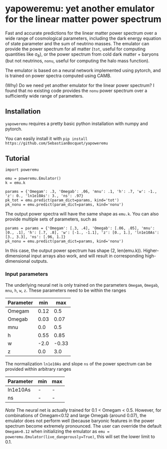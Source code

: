 # yapoweremu: yet another emulator for the linear matter power spectrum

Fast and accurate predictions for the linear matter power spectrum over a wide range of cosmological parameters, including the dark energy equation of state parameter and the sum of neutrino masses.
The emulator can provide the power spectrum for all matter (`tot`, useful for computing quantities like σ<sub>8</sub>), or the power spectrum from cold dark matter + baryons (but not neutrinos, `nonu`, useful for computing the halo mass function).

The emulator is based on a neural network implemented using pytorch, and is trained on power spectra computed using CAMB.

(Why) Do we need yet another emulator for the linear power spectrum? I found that no existing code provides the `nonu` power spectrum over a sufficiently wide range of parameters.

## Installation

`yapoweremu` requires a pretty basic python installation with numpy and pytorch.

You can easily install it with `pip install https://github.com/SebastianBocquet/yapoweremu`

## Tutorial

```
import poweremu

emu = poweremu.Emulator()
k = emu.k

params = {'Omegam': .3, 'Omegab': .06, 'mnu': .1, 'h': .7, 'w': -1., 'z': 0., 'ln1e10As': 3., 'ns': .97}
pk_tot = emu.predict(param_dict=params, kind='tot')
pk_nonu = emu.predict(param_dict=params, kind='nonu')
```
The output power spectra will have the same shape as `emu.k`.
You can also provide multiple sets of parameters, such as
```
params = params = {'Omegam': [.3, .4], 'Omegab': [.06, .05], 'mnu': [0., .1], 'h': [.7, .8], 'w': [-1., -1.1], 'z': [0., 1.], 'ln1e10As': [3., 3.3], 'ns': [.96, 1.]}
pk_nonu = emu.predict(param_dict=params, kind='nonu')
```
In this case, the output power spectrum has shape (2, len(emu.k)).
Higher-dimensional input arrays also work, and will result in corresponding high-dimensional outputs.

### Input parameters
The underlying neural net is only trained on the parameters `Omegam`, `Omegab`, `mnu`, `h`, `w`, `z`. These parameters need to be within the ranges

| Parameter | min  | max   |
| --------- | ---- | ----- |
| Omegam    | 0.12 | 0.5   |
| Omegab    | 0.03 | 0.07  |
| mnu       | 0.0  | 0.5   |
| h         | 0.55 | 0.85  |
| w         | -2.0 | -0.33 |
| z         | 0.0  | 3.0   |

The normalization `ln1e10As` and slope `ns` of the power spectrum can be provided within arbitrary ranges

| Parameter | min | max |
| --------- | --- | --- |
| ln1e10As  | -   | -   |
| ns        | -   | -   |

*Note* The neural net is actually trained for 0.1 < Omegam < 0.5. However, for combinations of Omegam<0.12 and large Omegab (around 0.07), the emulator does not perform well (because baryonic features in the power spectrum become extremely pronounced. The user can override the default `Omegam>0.12` when initializing the emulator as `emu = poweremu.Emulator(live_dangerously=True)`, this will set the lower limit to 0.1.
